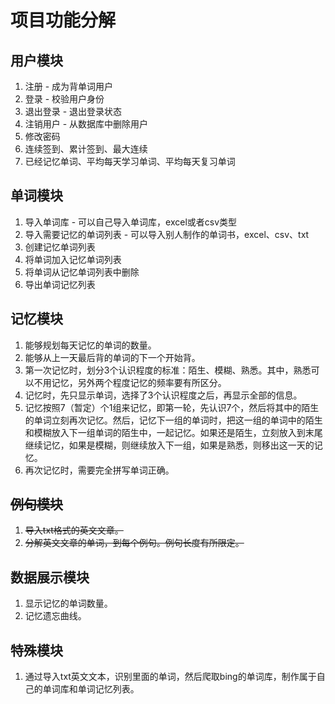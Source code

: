 # 项目功能分解

## 用户模块
1. 注册 - 成为背单词用户
2. 登录 - 校验用户身份
3. 退出登录 - 退出登录状态
4. 注销用户 - 从数据库中删除用户
5. 修改密码
6. 连续签到、累计签到、最大连续
7. 已经记忆单词、平均每天学习单词、平均每天复习单词

## 单词模块
1. 导入单词库 - 可以自己导入单词库，excel或者csv类型
2. 导入需要记忆的单词列表 - 可以导入别人制作的单词书，excel、csv、txt
3. 创建记忆单词列表
4. 将单词加入记忆单词列表
5. 将单词从记忆单词列表中删除
7. 导出单词记忆列表


## 记忆模块
1. 能够规划每天记忆的单词的数量。
2. 能够从上一天最后背的单词的下一个开始背。
3. 第一次记忆时，划分3个认识程度的标准：陌生、模糊、熟悉。其中，熟悉可以不用记忆，另外两个程度记忆的频率要有所区分。
4. 记忆时，先只显示单词，选择了3个认识程度之后，再显示全部的信息。
5. 记忆按照7（暂定）个1组来记忆，即第一轮，先认识7个，然后将其中的陌生的单词立刻再次记忆。然后，记忆下一组的单词时，把这一组的单词中的陌生和模糊放入下一组单词的陌生中，一起记忆。如果还是陌生，立刻放入到末尾继续记忆，如果是模糊，则继续放入下一组，如果是熟悉，则移出这一天的记忆。
6. 再次记忆时，需要完全拼写单词正确。


## ~~例句模块~~
1. ~~导入txt格式的英文文章。~~
2. ~~分解英文文章的单词，到每个例句。例句长度有所限定。~~


## 数据展示模块
1. 显示记忆的单词数量。
2. 记忆遗忘曲线。


## 特殊模块
1. 通过导入txt英文文本，识别里面的单词，然后爬取bing的单词库，制作属于自己的单词库和单词记忆列表。